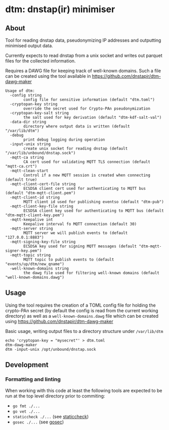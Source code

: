 # dtm: dnstap(ir) minimiser
## About
Tool for reading dnstap data, pseudonymizing IP addresses and outputting minimised output data.

Currently expects to read dnstap from a unix socket and writes out parquet
files for the collected information.

Requires a DAWG file for keeping track of well-known domains. Such a file can
be created using the tool available in
https://github.com/dnstapir/dtm-dawg-maker
```
Usage of dtm:
  -config string
    	config file for sensitive information (default "dtm.toml")
  -cryptopan-key string
    	override the secret used for Crypto-PAn pseudonymization
  -cryptopan-key-salt string
    	the salt used for key derivation (default "dtm-kdf-salt-val")
  -data-dir string
    	directory where output data is written (default "/var/lib/dtm")
  -debug
    	print debug logging during operation
  -input-unix string
    	create unix socket for reading dnstap (default "/var/lib/unbound/dnstap.sock")
  -mqtt-ca string
    	CA cert used for validating MQTT TLS connection (default "mqtt-ca.crt")
  -mqtt-clean-start
    	Control if a new MQTT session is created when connecting (default true)
  -mqtt-client-cert-file string
    	ECSDSA client cert used for authenticating to MQTT bus (default "dtm-mqtt-client.pem")
  -mqtt-client-id string
    	MQTT client id used for publishing eventso (default "dtm-pub")
  -mqtt-client-key-file string
    	ECSDSA client key used for authenticating to MQTT bus (default "dtm-mqtt-client-key.pem")
  -mqtt-keepalive int
    	Keepalive interval fo MQTT connection (default 30)
  -mqtt-server string
    	MQTT server we will publish events to (default "127.0.0.1:8883")
  -mqtt-signing-key-file string
    	ECSDSA key used for signing MQTT messages (default "dtm-mqtt-signer-key.pem")
  -mqtt-topic string
    	MQTT topic to publish events to (default "events/up/dtm/new_qname")
  -well-known-domains string
    	the dawg file used for filtering well-known domains (default "well-known-domains.dawg")
```

## Usage
Using the tool requires the creation of a TOML config file for holding the
crypto-PAn secret (by default the config is read from the current working
 directory) as well as a `well-known-domains.dawg` file which can be created
using https://github.com/dnstapir/dtm-dawg-maker

Basic usage, writing output files to a directory structure under `/var/lib/dtm`
```
echo 'cryptopan-key = "mysecret"' > dtm.toml
dtm-dawg-maker
dtm -input-unix /opt/unbound/dnstap.sock
```

## Development
### Formatting and linting
When working with this code at least the following tools are expected to be
run at the top level directory prior to commiting:
* `go fmt ./...`
* `go vet ./...`
* `staticcheck ./...` (see [staticcheck](https://staticcheck.io))
* `gosec ./...` (see [gosec](https://github.com/securego/gosec))
